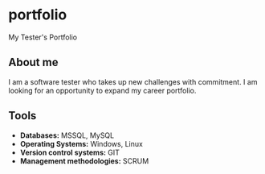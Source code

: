 # portfolio
My Tester's Portfolio

## About me
I am a software tester who takes up new challenges with commitment. I am looking for an opportunity to expand my career portfolio.

## Tools

* **Databases:** MSSQL, MySQL
* **Operating Systems:** Windows, Linux
* **Version control systems:** GIT
* **Management methodologies:** SCRUM
